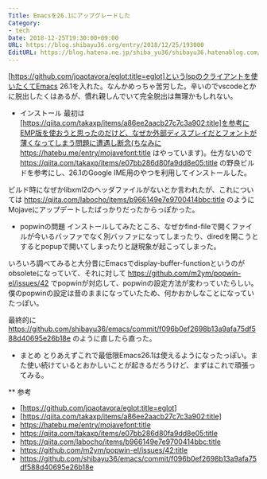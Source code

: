 ```yaml
---
Title: Emacsを26.1にアップグレードした
Category:
- tech
Date: 2018-12-25T19:30:00+09:00
URL: https://blog.shibayu36.org/entry/2018/12/25/193000
EditURL: https://blog.hatena.ne.jp/shiba_yu36/shibayu36.hatenablog.com/atom/entry/10257846132690129052
---
```


[https://github.com/joaotavora/eglot:title=eglot]というlspのクライアントを使いたくてEmacs 26.1を入れた。なんかめっちゃ苦労した。辛いのでvscodeとかに脱出したくはあるが、慣れ親しんでいて完全脱出は無理かもしれない。

* インストール
最初は[https://qiita.com/takaxp/items/a86ee2aacb27c7c3a902:title]を参考にEMP版を使おうと思ったのだけど、なぜか外部ディスプレイだとフォントが薄くなってしまう問題に遭遇し断念(ちなみに https://hatebu.me/entry/mojavefont:title はやっています)。仕方ないので https://qiita.com/takaxp/items/e07bb286d80fa9dd8e05:title の野良ビルドを参考にし、26.1のGoogle IME用のやつを利用してインストールした。

ビルド時になぜかlibxml2のヘッダファイルがないとか言われたが、これについては https://qiita.com/labocho/items/b966149e7e9700414bbc:title のようにMojaveにアップデートしたばっかりだったからっぽかった。

* popwinの問題
インストールしてみたところ、なぜかfind-fileで開くファイルが今いるバッファでなく別バッファになってしまったり、diredを開こうとするとpopupで開いてしまったりと謎現象が起こってしまった。

いろいろ調べてみると大分昔にEmacsでdisplay-buffer-functionというのがobsoleteになっていて、それに対して https://github.com/m2ym/popwin-el/issues/42 でpopwinが対応して、popwinの設定方法が変わっていたらしい。僕のpopwinの設定は昔のままになっていたため、何かおかしなことになっていたっぽい。

最終的に https://github.com/shibayu36/emacs/commit/f096b0ef2698b13a9afa75df588d40695e26b18e のように直したら直った。

* まとめ
とりあえずこれで最低限Emacs26.1は使えるようになったっぽい。また使い続けているとおかしいことが起きるだろうけど、まずはこれで頑張ってみる。

** 参考
- [https://github.com/joaotavora/eglot:title=eglot]
- [https://qiita.com/takaxp/items/a86ee2aacb27c7c3a902:title]
- https://hatebu.me/entry/mojavefont:title
- https://qiita.com/takaxp/items/e07bb286d80fa9dd8e05:title
- https://qiita.com/labocho/items/b966149e7e9700414bbc:title
- https://github.com/m2ym/popwin-el/issues/42:title
- https://github.com/shibayu36/emacs/commit/f096b0ef2698b13a9afa75df588d40695e26b18e
